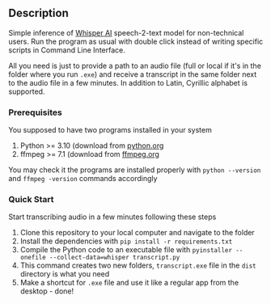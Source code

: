 
## Description

Simple inference of [Whisper AI](https://github.com/openai/whisper) speech-2-text model for non-technical users.
Run the program as usual with double click instead of writing specific scripts in Command Line Interface.

All you need is just to provide a path to an audio file (full or local if it's in the folder where you run `.exe`) and receive a transcript in the same folder next to the audio file in a few minutes.
In addition to Latin, Cyrillic alphabet is supported.

### Prerequisites

You supposed to have two programs installed in your system

1. Python >= 3.10 (download from [python.org](https://www.python.org/downloads/)
2. ffmpeg >= 7.1 (download from [ffmpeg.org](https://ffmpeg.org/download.html#build-windows)

You may check it the programs are installed properly with `python --version` and `ffmpeg -version` commands accordingly

### Quick Start

Start transcribing audio in a few minutes following these steps

1. Clone this repository to your local computer and navigate to the folder
2. Install the dependencies with `pip install -r requirements.txt`
3. Compile the Python code to an executable file with `pyinstaller --onefile --collect-data=whisper transcript.py`
4. This command creates two new folders, `transcript.exe` file in the `dist` directory is what you need
5. Make a shortcut for `.exe` file and use it like a regular app from the desktop - done!
